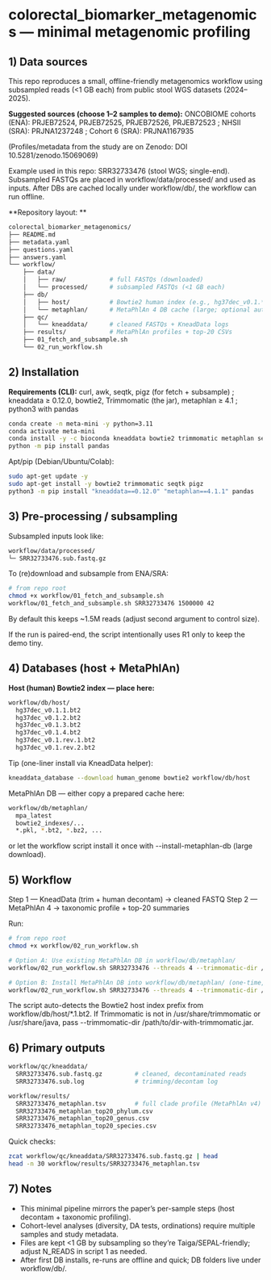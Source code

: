 # colorectal_biomarker_metagenomics — minimal metagenomic profiling

## 1) Data sources
This repo reproduces a small, offline-friendly metagenomics workflow using subsampled reads (<1 GB each) from public stool WGS datasets (2024–2025).

**Suggested sources (choose 1–2 samples to demo):**
ONCOBIOME cohorts (ENA): PRJEB72524, PRJEB72525, PRJEB72526, PRJEB72523 ;
NHSII (SRA): PRJNA1237248 ;
Cohort 6 (SRA): PRJNA1167935 

(Profiles/metadata from the study are on Zenodo: DOI 10.5281/zenodo.15069069)

Example used in this repo: SRR32733476 (stool WGS; single-end). Subsampled FASTQs are placed in workflow/data/processed/ and used as inputs. 
After DBs are cached locally under workflow/db/, the workflow can run offline.

**Repository layout: **
```bash
colorectal_biomarker_metagenomics/
├── README.md
├── metadata.yaml          
├── questions.yaml          
├── answers.yaml            
└── workflow/
    ├── data/
    │   ├── raw/            # full FASTQs (downloaded)
    │   └── processed/      # subsampled FASTQs (<1 GB each)
    ├── db/
    │   ├── host/           # Bowtie2 human index (e.g., hg37dec_v0.1.*.bt2)
    │   └── metaphlan/      # MetaPhlAn 4 DB cache (large; optional auto-install)
    ├── qc/
    │   └── kneaddata/      # cleaned FASTQs + KneadData logs
    ├── results/            # MetaPhlAn profiles + top-20 CSVs
    ├── 01_fetch_and_subsample.sh
    └── 02_run_workflow.sh
```
## 2) Installation
**Requirements (CLI):**
curl, awk, seqtk, pigz (for fetch + subsample) ;
kneaddata ≥ 0.12.0, bowtie2, Trimmomatic (the jar), metaphlan ≥ 4.1 ;
python3 with pandas

```bash
conda create -n meta-mini -y python=3.11
conda activate meta-mini
conda install -y -c bioconda kneaddata bowtie2 trimmomatic metaphlan seqtk pigz
python -m pip install pandas
```
Apt/pip (Debian/Ubuntu/Colab):
```bash
sudo apt-get update -y
sudo apt-get install -y bowtie2 trimmomatic seqtk pigz
python3 -m pip install "kneaddata==0.12.0" "metaphlan==4.1.1" pandas
```
## 3) Pre-processing / subsampling
Subsampled inputs look like:
```bash
workflow/data/processed/
└─ SRR32733476.sub.fastq.gz
```
To (re)download and subsample from ENA/SRA:
```bash
# from repo root
chmod +x workflow/01_fetch_and_subsample.sh
workflow/01_fetch_and_subsample.sh SRR32733476 1500000 42
```
By default this keeps ~1.5M reads (adjust second argument to control size). 

If the run is paired-end, the script intentionally uses R1 only to keep the demo tiny.

## 4) Databases (host + MetaPhlAn)
**Host (human) Bowtie2 index — place here:**
```bash
workflow/db/host/
  hg37dec_v0.1.1.bt2
  hg37dec_v0.1.2.bt2
  hg37dec_v0.1.3.bt2
  hg37dec_v0.1.4.bt2
  hg37dec_v0.1.rev.1.bt2
  hg37dec_v0.1.rev.2.bt2
```
Tip (one-liner install via KneadData helper):
```bash
kneaddata_database --download human_genome bowtie2 workflow/db/host
```
MetaPhlAn DB — either copy a prepared cache here:
```bash
workflow/db/metaphlan/
  mpa_latest
  bowtie2_indexes/...
  *.pkl, *.bt2, *.bz2, ...
```
or let the workflow script install it once with --install-metaphlan-db (large download).
## 5) Workflow
Step 1 — KneadData (trim + human decontam) → cleaned FASTQ
Step 2 — MetaPhlAn 4 → taxonomic profile + top-20 summaries

Run:
```bash
# from repo root
chmod +x workflow/02_run_workflow.sh

# Option A: Use existing MetaPhlAn DB in workflow/db/metaphlan/
workflow/02_run_workflow.sh SRR32733476 --threads 4 --trimmomatic-dir /usr/share/trimmomatic

# Option B: Install MetaPhlAn DB into workflow/db/metaphlan/ (one-time, large)
workflow/02_run_workflow.sh SRR32733476 --threads 4 --trimmomatic-dir /usr/share/trimmomatic --install-metaphlan-db
```
The script auto-detects the Bowtie2 host index prefix from workflow/db/host/*.1.bt2.
If Trimmomatic is not in /usr/share/trimmomatic or /usr/share/java, pass --trimmomatic-dir /path/to/dir-with-trimmomatic.jar.

## 6) Primary outputs
```bash
workflow/qc/kneaddata/
  SRR32733476.sub.fastq.gz         # cleaned, decontaminated reads
  SRR32733476.sub.log              # trimming/decontam log

workflow/results/
  SRR32733476_metaphlan.tsv        # full clade profile (MetaPhlAn v4)
  SRR32733476_metaphlan_top20_phylum.csv
  SRR32733476_metaphlan_top20_genus.csv
  SRR32733476_metaphlan_top20_species.csv
```
Quick checks:
```bash
zcat workflow/qc/kneaddata/SRR32733476.sub.fastq.gz | head
head -n 30 workflow/results/SRR32733476_metaphlan.tsv
```
## 7) Notes
- This minimal pipeline mirrors the paper’s per-sample steps (host decontam + taxonomic profiling).
- Cohort-level analyses (diversity, DA tests, ordinations) require multiple samples and study metadata.
- Files are kept <1 GB by subsampling so they’re Taiga/SEPAL-friendly; adjust N_READS in script 1 as needed.
- After first DB installs, re-runs are offline and quick; DB folders live under workflow/db/.


